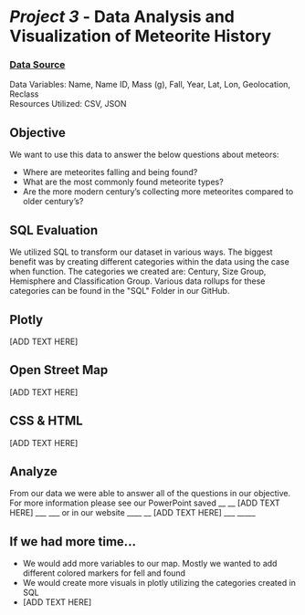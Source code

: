 # *Project 3* - Data Analysis and Visualization of Meteorite History

### [Data Source](https://catalog.data.gov/dataset/meteorite-landings/resource/389dab1c-1e2e-4b13-83bf-d05a0219fe3e)
Data Variables: Name, Name ID, Mass (g), Fall, Year, Lat, Lon, Geolocation, Reclass  <br />
Resources Utilized: CSV, JSON  <br />

## Objective

We want to use this data to answer the below questions about meteors: 
- Where are meteorites falling and being found?
- What are the most commonly found meteorite types?
- Are the more modern century’s collecting more meteorites compared to older century’s?

## SQL Evaluation 

We utilized SQL to transform our dataset in various ways. The biggest benefit was by creating different categories within the data using the case when function.  The categories we created are: Century, Size Group, Hemisphere and Classification Group. Various data rollups for these categories can be found in the "SQL" Folder in our GitHub.

## Plotly 

[ADD TEXT HERE]

## Open Street Map

[ADD TEXT HERE]

## CSS & HTML

[ADD TEXT HERE]

## Analyze

From our data we were able to answer all of the questions in our objective.  For more information please see our PowerPoint saved __ __ [ADD TEXT HERE] ___ ___ or in our website ____ __ [ADD TEXT HERE] ___ _____

## If we had more time...

- We would add more variables to our map.  Mostly we wanted to add different colored markers for fell and found 
- We would create more visuals in plotly utilizing the categories created in SQL 
- [ADD TEXT HERE]
